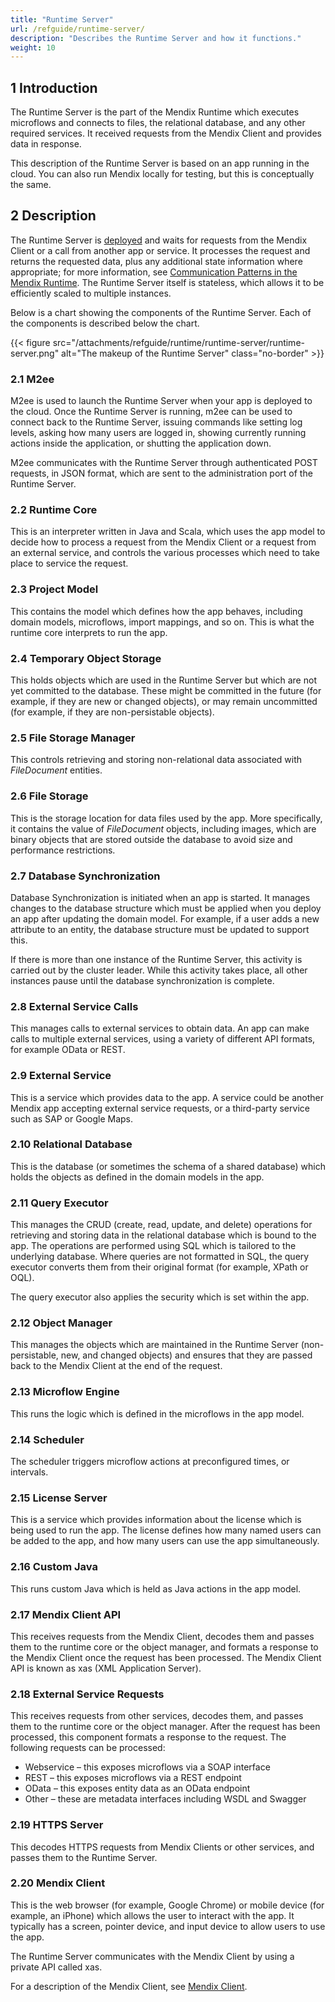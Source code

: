 ```yaml
---
title: "Runtime Server"
url: /refguide/runtime-server/
description: "Describes the Runtime Server and how it functions."
weight: 10
---
```


## 1 Introduction

The Runtime Server is the part of the Mendix Runtime which executes microflows and connects to files, the relational database, and any other required services. It received requests from the Mendix Client and provides data in response.

This description of the Runtime Server is based on an app running in the cloud. You can also run Mendix locally for testing, but this is conceptually the same.

## 2 Description

The Runtime Server is [deployed](/refguide/runtime-deployment/) and waits for requests from the Mendix Client or a call from another app or service. It processes the request and returns the requested data, plus any additional state information where appropriate; for more information, see [Communication Patterns in the Mendix Runtime](/refguide/communication-patterns/). The Runtime Server itself is stateless, which allows it to be efficiently scaled to multiple instances.

Below is a chart showing the components of the Runtime Server. Each of the components is described below the chart.

{{< figure src="/attachments/refguide/runtime/runtime-server/runtime-server.png" alt="The makeup of the Runtime Server" class="no-border" >}}

### 2.1 M2ee

M2ee is used to launch the Runtime Server when your app is deployed to the cloud. Once the Runtime Server is running, m2ee can be used to connect back to the Runtime Server, issuing commands like setting log levels, asking how many users are logged in, showing currently running actions inside the application, or shutting the application down.

M2ee communicates with the Runtime Server through authenticated POST requests, in JSON format, which are sent to the administration port of the Runtime Server.

### 2.2 Runtime Core

This is an interpreter written in Java and Scala, which uses the app model to decide how to process a request from the Mendix Client or a request from an external service, and controls the various processes which need to take place to service the request.

### 2.3 Project Model

This contains the model which defines how the app behaves, including domain models, microflows, import mappings, and so on. This is what the runtime core interprets to run the app.

### 2.4 Temporary Object Storage

This holds objects which are used in the Runtime Server but which are not yet committed to the database. These might be committed in the future (for example, if they are new or changed objects), or may remain uncommitted (for example, if they are non-persistable objects).

### 2.5 File Storage Manager

This controls retrieving and storing non-relational data associated with *FileDocument* entities.

### 2.6 File Storage

This is the storage location for data files used by the app. More specifically, it contains the value of *FileDocument* objects, including images, which are binary objects that are stored outside the database to avoid size and performance restrictions.

### 2.7 Database Synchronization

Database Synchronization is initiated when an app is started. It manages changes to the database structure which must be applied when you deploy an app after updating the domain model. For example, if a user adds a new attribute to an entity, the database structure must be updated to support this.

If there is more than one instance of the Runtime Server, this activity is carried out by the cluster leader. While this activity takes place, all other instances pause until the database synchronization is complete.

### 2.8 External Service Calls

This manages calls to external services to obtain data. An app can make calls to multiple external services, using a variety of different API formats, for example OData or REST.

### 2.9 External Service

This is a service which provides data to the app. A service could be another Mendix app accepting external service requests, or a third-party service such as SAP or Google Maps.

### 2.10 Relational Database

This is the database (or sometimes the schema of a shared database) which holds the objects as defined in the domain models in the app.

### 2.11 Query Executor

This manages the CRUD (create, read, update, and delete) operations for retrieving and storing data in the relational database which is bound to the app. The operations are performed using SQL which is tailored to the underlying database. Where queries are not formatted in SQL, the query executor converts them from their original format (for example, XPath or OQL).

The query executor also applies the security which is set within the app.

### 2.12 Object Manager

This manages the objects which are maintained in the Runtime Server (non-persistable, new, and changed objects) and ensures that they are passed back to the Mendix Client at the end of the request.

### 2.13 Microflow Engine

This runs the logic which is defined in the microflows in the app model.

### 2.14 Scheduler

The scheduler triggers microflow actions at preconfigured times, or intervals.

### 2.15 License Server

This is a service which provides information about the license which is being used to run the app. The license defines how many named users can be added to the app, and how many users can use the app simultaneously.

### 2.16 Custom Java

This runs custom Java which is held as Java actions in the app model.

### 2.17 Mendix Client API

This receives requests from the Mendix Client, decodes them and passes them to the runtime core or the object manager, and formats a response to the Mendix Client once the request has been processed. The Mendix Client API is known as xas (XML Application Server).

### 2.18 External Service Requests

This receives requests from other services, decodes them, and passes them to the runtime core or the object manager. After the request has been processed, this component formats a response to the request. The following requests can be processed:

* Webservice – this exposes microflows via a SOAP interface
* REST – this exposes microflows via a REST endpoint
* OData – this exposes entity data as an OData endpoint
* Other – these are metadata interfaces including WSDL and Swagger

### 2.19 HTTPS Server

This decodes HTTPS requests from Mendix Clients or other services, and passes them to the Runtime Server.

### 2.20 Mendix Client

This is the web browser (for example, Google Chrome) or mobile device (for example, an iPhone) which allows the user to interact with the app. It typically has a screen, pointer device, and input device to allow users to use the app.

The Runtime Server communicates with the Mendix Client by using a private API called xas.

For a description of the Mendix Client, see [Mendix Client](/refguide/mendix-client/).
